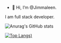 - 👋 Hi, I’m @Jimmaleen. 

I am full stack developer.

![Anurag's GitHub stats](https://github-readme-stats.vercel.app/api?username=Jimmaleen&show_icons=true&theme=onedark&count_private=true)

[![Top Langs](https://github-readme-stats.vercel.app/api/top-langs/?username=anuraghazra&count_private=true&langs_count=8&layout=compact))](https://github.com/anuraghazra/github-readme-stats)

<!---
Jimmaleen/Jimmaleen is a ✨ special ✨ repository because its `README.md` (this file) appears on your GitHub profile.
You can click the Preview link to take a look at your changes.
--->
